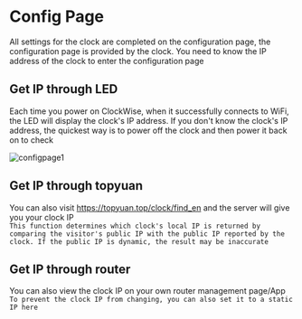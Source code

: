 # Config Page

All settings for the clock are completed on the configuration page, the configuration page is provided by the clock. You need to know the IP address of the clock to enter the configuration page

## Get IP through LED

Each time you power on ClockWise, when it successfully connects to WiFi, the LED will display the clock's IP address. If you don't know the clock's IP address, the quickest way is to power off the clock and then power it back on to check  

![configpage1](/img/configpage1.png)

## Get IP through topyuan

You can also visit https://topyuan.top/clock/find_en and the server will give you your clock IP  
`This function determines which clock's local IP is returned by comparing the visitor's public IP with the public IP reported by the clock. If the public IP is dynamic, the result may be inaccurate`

## Get IP through router
You can also view the clock IP on your own router management page/App  
`To prevent the clock IP from changing, you can also set it to a static IP here`